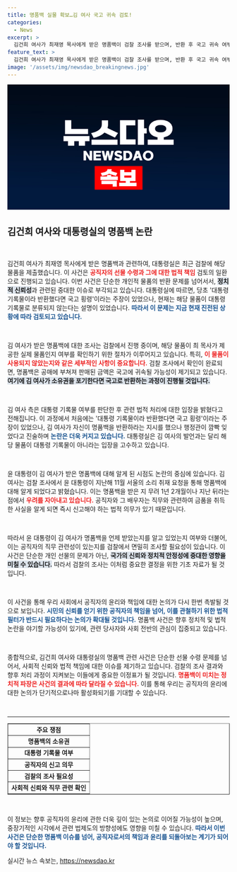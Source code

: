 ```yaml
---
title: 명품백 실물 확보…김 여사 국고 귀속 검토!
categories:
  - News
excerpt: >
  김건희 여사가 최재영 목사에게 받은 명품백이 검찰 조사를 받으며, 반환 후 국고 귀속 여부가 논의되고 있다. 윤 대통령은 지난해 11월에서야 이 사실을 알았다고 진술, 논란이 일고 있다.
feature_text: >
  김건희 여사가 최재영 목사에게 받은 명품백이 검찰 조사를 받으며, 반환 후 국고 귀속 여부가 논의되고 있다. 윤 대통령은 지난해 11월에서야 이 사실을 알았다고 진술, 논란이 일고 있다.
image: '/assets/img/newsdao_breakingnews.jpg'
---
```


<p><img src="/assets/img/newsdao_breakingnews.jpg" alt="koreaapp 속보" /></p>

<h2 data-ke-size="size26">김건희 여사와 대통령실의 명품백 논란</h2>

<p data-ke-size="size16">&nbsp;</p>

<p>김건희 여사가 최재영 목사에게 받은 명품백과 관련하여, 대통령실은 최근 검찰에 해당 물품을 제출했습니다. 이 사건은 <b><span style="color: #ee2323;">공직자의 선물 수령과 그에 대한 법적 책임</span></b> 검토의 일환으로 진행되고 있습니다. 이번 사건은 단순한 개인적 물품의 반환 문제를 넘어서서, <b><span style="background-color: #21538527;">정치적 신뢰성</span></b>과 관련된 중대한 이슈로 부각되고 있습니다. 대통령실에 따르면, 당초 '대통령 기록물이라 반환했다면 국고 횡령'이라는 주장이 있었으나, 현재는 해당 물품이 대통령 기록물로 분류되지 않는다는 설명이 있었습니다. <b><span style="color: #1a5490;">따라서 이 문제는 지금 현재 진전된 상황에 따라 검토되고 있습니다.</span></b></p>

<p data-ke-size="size16">&nbsp;</p>

<p>김 여사가 받은 명품백에 대한 조사는 검찰에서 진행 중이며, 해당 물품이 최 목사가 제공한 실제 물품인지 여부를 확인하기 위한 절차가 이루어지고 있습니다. 특히, <b><span style="color: #ee2323;">이 물품이 사용되지 않았는지와 같은 세부적인 사항이 중요합니다.</span></b> 검찰 조사에서 확인이 완료되면, 명품백은 공매에 부쳐져 판매된 금액은 국고에 귀속될 가능성이 제기되고 있습니다. <b><span style="background-color: #21538527;">여기에 김 여사가 소유권을 포기한다면 국고로 반환하는 과정이 진행될 것입니다.</span></b> </p>

<p data-ke-size="size16">&nbsp;</p>

<p>김 여사 측은 대통령 기록물 여부를 판단한 후 관련 법적 처리에 대한 입장을 밝혔다고 전해집니다. 이 과정에서 처음에는 '대통령 기록물이라 반환했다면 국고 횡령'이라는 주장이 있었으나, 김 여사가 자신이 명품백을 반환하라는 지시를 했으나 행정관이 깜빡 잊었다고 진술하며 <b><span style="color: #1a5490;">논란은 더욱 커지고 있습니다.</span></b> 대통령실은 김 여사의 발언과는 달리 해당 물품이 대통령 기록물이 아니라는 입장을 고수하고 있습니다. </p>

<p data-ke-size="size16">&nbsp;</p>

<p>윤 대통령이 김 여사가 받은 명품백에 대해 알게 된 시점도 논란의 중심에 있습니다. 김 여사는 검찰 조사에서 윤 대통령이 지난해 11월 서울의 소리 취재 요청을 통해 명품백에 대해 알게 되었다고 밝혔습니다. 이는 명품백을 받은 지 무려 1년 2개월이나 지난 뒤라는 점에서 <b><span style="color: #ee2323;">우려를 자아내고 있습니다.</span></b> 공직자와 그 배우자는 직무와 관련하여 금품을 취득한 사실을 알게 되면 즉시 신고해야 하는 법적 의무가 있기 때문입니다.</p>

<p data-ke-size="size16">&nbsp;</p>

<p>따라서 윤 대통령이 김 여사가 명품백을 언제 받았는지를 알고 있었는지 여부와 더불어, 이는 공직자의 직무 관련성이 있는지를 검찰에서 면밀히 조사할 필요성이 있습니다. 이 사건은 단순한 개인 선물의 문제가 아닌, <b><span style="background-color: #21538527;">국가의 신뢰와 정치적 안정성에 중대한 영향을 미칠 수 있습니다.</span></b> 따라서 검찰의 조사는 이처럼 중요한 결정을 위한 기초 자료가 될 것입니다. </p>

<p data-ke-size="size16">&nbsp;</p>

<p>이 사건을 통해 우리 사회에서 공직자의 윤리와 책임에 대한 논의가 다시 한번 촉발될 것으로 보입니다. <b><span style="color: #1a5490;">시민의 신뢰를 얻기 위한 공직자의 책임을 넘어, 이를 관철하기 위한 법적 필터가 반드시 필요하다는 논의가 확대될 것입니다.</span></b> 명품백 사건은 향후 정치적 및 법적 논란을 야기할 가능성이 있기에, 관련 당사자와 사회 전반의 관심이 집중되고 있습니다.</p>

<p data-ke-size="size16">&nbsp;</p>

<p>종합적으로, 김건희 여사와 대통령실의 명품백 관련 사건은 단순한 선물 수령 문제를 넘어서, 사회적 신뢰와 법적 책임에 대한 이슈를 제기하고 있습니다. 검찰의 조사 결과와 향후 처리 과정이 지켜보는 이들에게 중요한 이정표가 될 것입니다. <b><span style="color: #ee2323;">명품백이 미치는 정치적 파장은 사건의 결과에 따라 달라질 수 있습니다.</span></b> 이를 통해 우리는 공직자의 윤리에 대한 논의가 단기적으로나마 활성화되기를 기대할 수 있습니다. </p>

<p data-ke-size="size16">&nbsp;</p>

<hr />

<table style="width: 100%; border-collapse: collapse;" border="1">
    <tbody>
        <tr>
            <td style="text-align: center; height: 17px;"><b>주요 쟁점</b></td>
        </tr>
        <tr>
            <td style="text-align: center; height: 17px;"><b>명품백의 소유권</b></td>
        </tr>
        <tr>
            <td style="text-align: center; height: 17px;"><b>대통령 기록물 여부</b></td>
        </tr>
        <tr>
            <td style="text-align: center; height: 17px;"><b>공직자의 신고 의무</b></td>
        </tr>
        <tr>
            <td style="text-align: center; height: 17px;"><b>검찰의 조사 필요성</b></td>
        </tr>
        <tr>
            <td style="text-align: center; height: 17px;"><b>사회적 신뢰와 직무 관련 확인</b></td>
        </tr>
    </tbody>
</table> 

<p data-ke-size="size16">&nbsp;</p> 

<p>이 정보는 향후 공직자의 윤리에 관한 더욱 깊이 있는 논의로 이어질 가능성이 높으며, 중장기적인 시각에서 관련 법제도의 방향성에도 영향을 미칠 수 있습니다. <b><span style="color: #1a5490;">따라서 이번 사건은 단순한 명품백 이슈를 넘어, 공직자로서의 책임과 윤리를 되돌아보는 계기가 되어야 할 것입니다.</span></b> </p>
실시간 뉴스 속보는, <a href="https://newsdao.kr" rel="dofollow">https://newsdao.kr</a>


